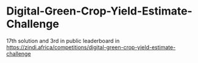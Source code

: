 # Digital-Green-Crop-Yield-Estimate-Challenge
17th solution and 3rd in public leaderboard in https://zindi.africa/competitions/digital-green-crop-yield-estimate-challenge
